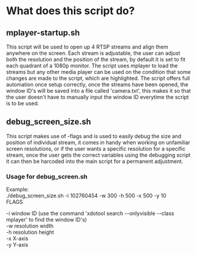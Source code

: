 # What does this script do?

<h2> mplayer-startup.sh </h2>

This script will be used to open up 4 RTSP streams and align them anywhere on the screen. 
Each stream is adjustable, the user can adjust both the resolution and the position of the stream, 
by default it is set to fit each quadrant of a 1080p monitor. The script uses mplayer to load the streams
but any other media player can be used on the condition that some changes are made to the script, which are highlighted.
The script offers full automation once setup correctly, once the streams have been opened, the window ID's will be saved into a file
called 'camera.txt', this makes it so that the user doesn't have to manually input the window ID everytime the script is to be used.
</br>

<h2> debug_screen_size.sh </h2>

This script makes use of -flags and is used to easily debug the size and position of individual stream, it comes in handy when working on unfamiliar
screen resolutions, or if the user wants a specific resolution for a specific stream, once the user gets the correct variables using the debugging script
it can then be harcoded into the main script for a permanent adjustment.

<h3> Usage for debug_screen.sh </h3>
Example: </br>
  ./debug_screen_size.sh -i 102760454 -w 300 -h 500 -x 500 -y 10
</br>
 FLAGS  </br>
 
-i  window ID (use the command 'xdotool search --onlyvisible --class mplayer' to find the window ID's) </br>
-w  resolution width </br>
-h  resolution height </br>
-x  X-axis </br>
-y  Y-axis </br>
